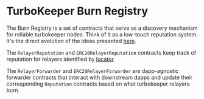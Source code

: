 # TurboKeeper Burn Registry

The Burn Registry is a set of contracts that serve as a discovery mechanism for reliable turbokeeper nodes.
Think of it as a low-touch reputation system. It's the direct evolution of the ideas presented [here](https://ethresear.ch/t/burn-relay-registry-decentralized-transaction-abstraction-on-layer-2/5820).

The `RelayerReputation` and `ERC20RelayerReputation` contracts keep track of reputation for relayers identified by [locator](https://github.com/lsankar4033/turbokeeper/blob/master/burnRegistry/contracts/RelayerReputation.sol#L14).

The `RelayerForwarder` and `ERC20RelayerForwarder` are dapp-agnostic forwarder contracts that interact with downstream dapps and update their corresponding `Reputation` contracts based on what turbokeeper relayers burn.
